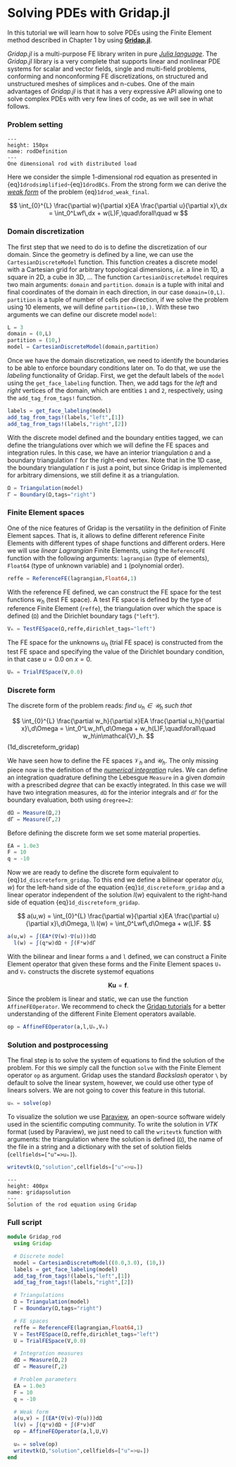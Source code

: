 # Solving PDEs with Gridap.jl

In this tutorial we will learn how to solve PDEs using the Finite Element method described in Chapter 1 by using [**Gridap.jl**](https://github.com/gridap/Gridap.jl).

*Gridap.jl* is a multi-purpose FE library writen in pure [*Julia language*](https://julialang.org/). The *Gridap.jl* library is a very complete that supports linear and nonlinear PDE systems for scalar and vector fields, single and multi-field problems, conforming and nonconforming FE discretizations, on structured and unstructured meshes of simplices and n-cubes. One of the main advantages of *Gridap.jl* is that it has a very expressive API allowing one to solve complex PDEs with very few lines of code, as we will see in what follows.

### Problem setting

```{figure} ../figures/barDefinition-1.png
---
height: 150px
name: rodDefinition
---
One dimensional rod with distributed load
```

Here we consider the simple 1-dimensional rod equation as presented in {eq}`1drodsimplified`-{eq}`1drodBCs`. From the strong form we can derive the [*weak form*](./chapter1-3_Weak_form_of_the_problem.md) of the problem {eq}`1drod_weak_final`.

$$ 
\int_{0}^{L} \frac{\partial w}{\partial x}EA \frac{\partial u}{\partial x}\,dx = \int_0^Lwf\,dx + w(L)F,\quad\forall\quad w
$$ 

### Domain discretization

The first step that we need to do is to define the discretization of our domain. Since the geometry is defined by a line, we can use the `CartesianDiscreteModel` function. This function creates a discrete model with a Cartesian grid for arbitrary topological dimensions, *i.e.* a line in 1D, a square in 2D, a cube in 3D, ... The function `CartesianDiscreteModel` requires two main arguments: `domain` and `partition`. `domain` is a tuple with inital and final coordinates of the domain in each direction, in our case `domain=(0,L)`. `partition` is a tuple of number of cells per direction, if we solve the problem using 10 elements, we will define `partition=(10,)`. With these two arguments we can define our discrete model `model`:

```julia
L = 3
domain = (0,L)
partition = (10,)
model = CartesianDiscreteModel(domain,partition)
```

Once we have the domain discretization, we need to identify the boundaries to be able to enforce boundary conditions later on. To do that, we use the *labeling* functionality of Gridap. First, we get the default labels of the `model` using the `get_face_labeling` function. Then, we add tags for the *left* and *right* vertices of the domain, which are entities `1` and `2`, respectively, using the `add_tag_from_tags!` function.

```julia
labels = get_face_labeling(model)
add_tag_from_tags!(labels,"left",[1])
add_tag_from_tags!(labels,"right",[2])
```

With the discrete model defined and the boundary entities tagged, we can define the triangulations over which we will define the FE spaces and integration rules. In this case, we have an interior triangulation `Ω` and a boundary triangulation `Γ` for the right-end vertex. Note that in the 1D case, the boundary triangulation `Γ` is just a point, but since Gridap is implemented for arbitrary dimensions, we still define it as a triangulation.

```julia
Ω = Triangulation(model)
Γ = Boundary(Ω,tags="right")
```

### Finite Element spaces

One of the nice features of Gridap is the versatility in the definition of Finite Element sapces. That is, it allows to define different reference Finite Elements with different types of shape functions and different orders. Here we will use *linear Lagrangian* Finite Elements, using the `ReferenceFE` function with the following arguments: `lagrangian` (type of elements), `Float64` (type of unknown variable) and `1` (polynomial order).

```julia
reffe = ReferenceFE(lagrangian,Float64,1)
```

With the reference FE defined, we can construct the FE space for the test functions $w_h$ (test FE space). A test FE space is defined by the type of reference Finite Element (`reffe`), the triangulation over which the space is defined (`Ω`) and the Dirichlet boundary tags (`"left"`).

```julia
Vₕ = TestFESpace(Ω,reffe,dirichlet_tags="left")
```

The FE space for the unknowns $u_h$ (trial FE space) is constructed from the test FE space and specifying the value of the Dirichlet boundary condition, in that case $u=0.0$ on $x=0$.

```julia
Uₕ = TrialFESpace(V,0.0) 
```

### Discrete form

The discrete form of the problem reads: *find $u_h\in\mathcal{U}_h$ such that*

$$ 
\int_{0}^{L} \frac{\partial w_h}{\partial x}EA \frac{\partial u_h}{\partial x}\,d\Omega = \int_0^Lw_hf\,d\Omega + w_h(L)F,\quad\forall\quad w_h\in\mathcal{V}_h.
$$ (1d_discreteform_gridap)

We have seen how to define the FE spaces $\mathcal{V}_h$ and $\mathcal{U}_h$. The only missing piece now is the definition of the [*numerical integration*](./Appendices/appendix1-2_Numerical_Integration.md) rules. We can define an integration quadrature defining the Lebesgue `Measure` in a given *domain* with a prescribed *degree* that can be exactly integrated. In this case we will have two integration measures, `dΩ` for the interior integrals and `dΓ` for the boundary evaluation, both using `dregree=2`:

```julia
dΩ = Measure(Ω,2)
dΓ = Measure(Γ,2)
```

Before defining the discrete form we set some material properties.

```julia
EA = 1.0e3
F = 10
q = -10
```

Now we are ready to define the discrete form equivalent to {eq}`1d_discreteform_gridap`. To this end we define a bilinear operator $a(u,w)$ for the left-hand side of the equation {eq}`1d_discreteform_gridap` and a linear operator independent of the solution $l(w)$ equivalent to the right-hand side of equation {eq}`1d_discreteform_gridap`.

$$ 
a(u,w) = \int_{0}^{L} \frac{\partial w}{\partial x}EA \frac{\partial u}{\partial x}\,d\Omega, \\
l(w) = \int_0^Lwf\,d\Omega + w(L)F.
$$

```julia
a(u,w) = ∫(EA*(∇(w)⋅∇(u)))dΩ
  l(w) = ∫(q*w)dΩ + ∫(F*w)dΓ
```

With the bilinear and linear forms `a` and `l` defined, we can construct a Finite Element operator that given these forms and the Finite Element spaces `Uₕ` and `Vₕ` constructs the discrete systemof  equations 

$$\mathbf{Ku} = \mathbf{f}.$$

Since the problem is linear and static, we can use the function `AffineFEOperator`. We recommend to check the [Gridap tutorials](https://gridap.github.io/Tutorials/dev/) for a better understanding of the different Finite Element operators available.

```julia
op = AffineFEOperator(a,l,Uₕ,Vₕ)
```

### Solution and postprocessing

The final step is to solve the system of equations to find the solution of the problem. For this we simply call the function `solve` with the Finite Element operator `op` as argument. Gridap uses the standard *Backslash* operator `\` by default to solve the linear system, however, we could use other type of linears solvers. We are not going to cover this feature in this tutorial.

```julia
uₕ = solve(op)
```

To visualize the solution we use [Paraview](https://www.paraview.org/), an open-source software widely used in the scientific computing community. To write the solution in *VTK* format (used by Paraview), we just need to call the `writevtk` function with arguments: the triangulation where the solution is defined (`Ω`), the name of the file in a string and a dictionary with the set of solution fields (`cellfields=["u"=>uₕ]`).

```julia
writevtk(Ω,"solution",cellfields=["u"=>uₕ])
```

```{figure} ../figures/Gridap_solution.png
---
height: 400px
name: gridapsolution
---
Solution of the rod equation using Gridap
```

### Full script

```julia
module Gridap_rod
  using Gridap

  # Discrete model
  model = CartesianDiscreteModel((0.0,3.0), (10,))
  labels = get_face_labeling(model)
  add_tag_from_tags!(labels,"left",[1])
  add_tag_from_tags!(labels,"right",[2])

  # Triangulations
  Ω = Triangulation(model)
  Γ = Boundary(Ω,tags="right")

  # FE spaces
  reffe = ReferenceFE(lagrangian,Float64,1)
  V = TestFESpace(Ω,reffe,dirichlet_tags="left")
  U = TrialFESpace(V,0.0)

  # Integration measures
  dΩ = Measure(Ω,2)
  dΓ = Measure(Γ,2)

  # Problem parameters
  EA = 1.0e3
  F = 10
  q = -10

  # Weak form
  a(u,v) = ∫(EA*(∇(v)⋅∇(u)))dΩ
  l(v) = ∫(q*v)dΩ + ∫(F*v)dΓ
  op = AffineFEOperator(a,l,U,V)

  uₕ = solve(op)
  writevtk(Ω,"solution",cellfields=["u"=>uₕ])
end
```
